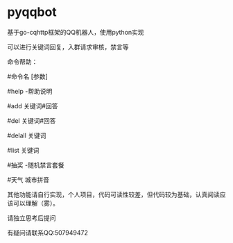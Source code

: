 # pyqqbot
基于go-cqhttp框架的QQ机器人，使用python实现

可以进行关键词回复，入群请求审核，禁言等

命令帮助：

#命令名 [参数]

#help -帮助说明

#add 关键词#回答

#del 关键词#回答

#delall 关键词

#list 关键词

#抽奖 -随机禁言套餐

#天气 城市拼音

其他功能请自行实现，个人项目，代码可读性较差，但代码较为基础，认真阅读应该可以理解（雾）。

请独立思考后提问

有疑问请联系QQ:507949472
